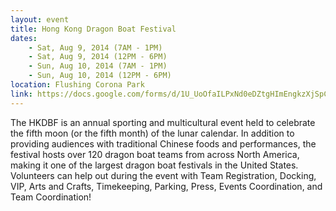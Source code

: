 ```yaml
---
layout: event
title: Hong Kong Dragon Boat Festival
dates: 
    - Sat, Aug 9, 2014 (7AM - 1PM)
    - Sat, Aug 9, 2014 (12PM - 6PM)
    - Sun, Aug 10, 2014 (7AM - 1PM)
    - Sun, Aug 10, 2014 (12PM - 6PM)
location: Flushing Corona Park
link: https://docs.google.com/forms/d/1U_UoOfaILPxNd0eDZtgHImEngkzXjSpC-LhgB_ci0Xk/viewform
---
```

The HKDBF is an annual sporting and multicultural event held to celebrate the fifth moon (or the fifth month) of the lunar calendar. In addition to providing audiences with traditional Chinese foods and performances, the festival hosts over 120 dragon boat teams from across North America, making it one of the largest dragon boat festivals in the United States. Volunteers can help out during the event with Team Registration, Docking, VIP, Arts and Crafts, Timekeeping, Parking, Press, Events Coordination, and Team Coordination!